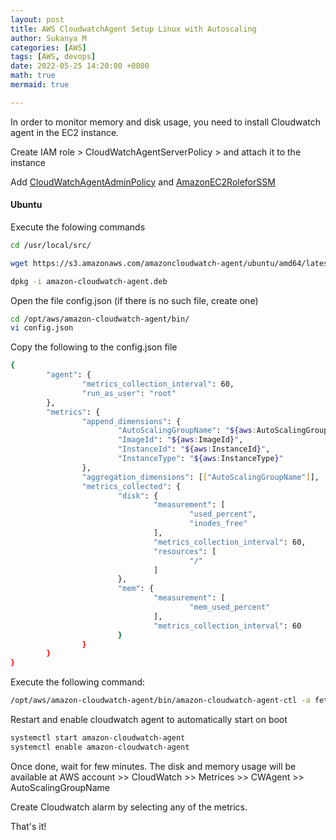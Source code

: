 ```yaml
---
layout: post
title: AWS CloudwatchAgent Setup Linux with Autoscaling
author: Sukanya M
categories: [AWS]
tags: [AWS, devops]
date: 2022-05-25 14:20:00 +0800
math: true
mermaid: true

---
```



In order to monitor memory and disk usage, you need to install Cloudwatch agent in the EC2 instance.

Create IAM role > CloudWatchAgentServerPolicy > and attach it to the instance

Add [CloudWatchAgentAdminPolicy](https://console.aws.amazon.com/iam/home?region=us-east-1#/policies/arn%3Aaws%3Aiam%3A%3Aaws%3Apolicy%2FCloudWatchAgentAdminPolicy) and [AmazonEC2RoleforSSM](https://console.aws.amazon.com/iam/home?region=us-east-1#/policies/arn%3Aaws%3Aiam%3A%3Aaws%3Apolicy%2Fservice-role%2FAmazonEC2RoleforSSM)

#### Ubuntu

Execute the folowing commands
```sh
cd /usr/local/src/

wget https://s3.amazonaws.com/amazoncloudwatch-agent/ubuntu/amd64/latest/amazon-cloudwatch-agent.deb

dpkg -i amazon-cloudwatch-agent.deb
```

Open the file config.json (if there is no such file, create one)

```sh
cd /opt/aws/amazon-cloudwatch-agent/bin/
vi config.json
```

Copy the following to the config.json file

```sh
{
        "agent": {
                "metrics_collection_interval": 60,
                "run_as_user": "root"
        },
        "metrics": {
                "append_dimensions": {
                        "AutoScalingGroupName": "${aws:AutoScalingGroupName}",
                        "ImageId": "${aws:ImageId}",
                        "InstanceId": "${aws:InstanceId}",
                        "InstanceType": "${aws:InstanceType}"
                },
                "aggregation_dimensions": [["AutoScalingGroupName"]],
                "metrics_collected": {
                        "disk": {
                                "measurement": [
                                        "used_percent",
                                        "inodes_free"
                                ],
                                "metrics_collection_interval": 60,
                                "resources": [
                                        "/"
                                ]
                        },
                        "mem": {
                                "measurement": [
                                        "mem_used_percent"
                                ],
                                "metrics_collection_interval": 60
                        }
                }
        }
}
```
Execute the following command:

```sh
/opt/aws/amazon-cloudwatch-agent/bin/amazon-cloudwatch-agent-ctl -a fetch-config -m ec2 -c file:/opt/aws/amazon-cloudwatch-agent/bin/config.json -s
```

Restart and enable cloudwatch agent to automatically start on boot

```sh
systemctl start amazon-cloudwatch-agent
systemctl enable amazon-cloudwatch-agent
```

Once done, wait for few minutes. The disk and memory usage will be available at AWS account >> CloudWatch >> Metrices >> CWAgent >> AutoScalingGroupName

Create Cloudwatch alarm by selecting any of the metrics.

That's it!
